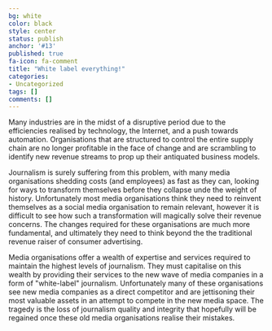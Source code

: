 ```yaml
---
bg: white
color: black
style: center
status: publish
anchor: '#13'
published: true
fa-icon: fa-comment
title: "White label everything!"
categories:
- Uncategorized
tags: []
comments: []
---
```


Many industries are in the midst of a disruptive period due to the efficiencies realised by technology, the Internet, and a push towards
automation. Organisations that are structured to control the entire supply chain are no longer profitable in the face of change and are
scrambling to identify new revenue streams to prop up their antiquated business models.

Journalism is surely suffering from this problem, with many media organisations shedding costs (and employees) as fast as they can, looking
for ways to transform themselves before they collapse unde the weight of history. Unfortunately most media organisations think they need to
reinvent themselves as a social media organisation to remain relevant, however it is difficult to see how such a transformation will
magically solve their revenue concerns. The changes required for these organisations are much more fundamental, and ultimately they need to
think beyond the the traditional revenue raiser of consumer advertising.

Media organisations offer a wealth of expertise and services required to maintain the highest levels of journalism. They must capitalise on
this wealth by providing their services to the new wave of media companies in a form of "white-label" journalism. Unfortunately many of these
organisations see new media companies as a direct competitor and are jettisoning their most valuable assets in an attempt to compete in the
new media space. The tragedy is the loss of journalism quality and integrity that hopefully will be regained once these old media
organisations realise their mistakes.

